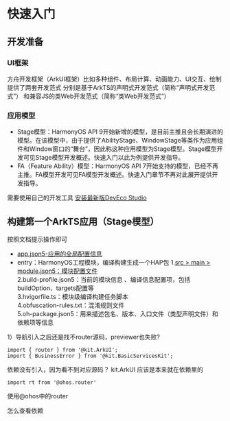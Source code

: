 # 快速入门
## 开发准备
### UI框架
方舟开发框架（ArkUI框架）比如多种组件、布局计算、动画能力、UI交互、绘制
提供了两套开发范式
分别是基于ArkTS的声明式开发范式（简称“声明式开发范式”）
和兼容JS的类Web开发范式（简称“类Web开发范式”）
### 应用模型
- Stage模型：HarmonyOS API 9开始新增的模型，是目前主推且会长期演进的模型。在该模型中，由于提供了AbilityStage、WindowStage等类作为应用组件和Window窗口的“舞台”，因此称这种应用模型为Stage模型。Stage模型开发可见Stage模型开发概述。快速入门以此为例提供开发指导。
- FA（Feature Ability）模型：HarmonyOS API 7开始支持的模型，已经不再主推。FA模型开发可见FA模型开发概述。快速入门章节不再对此展开提供开发指导。

需要使用自己的开发工具 [安装最新版DevEco Studio](https://developer.huawei.com/consumer/cn/download/)



## 构建第一个ArkTS应用（Stage模型）
按照文档提示操作即可

- [app.json5-应用的全局配置信息](https://developer.huawei.com/consumer/cn/doc/harmonyos-guides-V5/app-configuration-file-V5)
- entry：HarmonyOS工程模块，编译构建生成一个HAP包
1.[src > main > module.json5：模块配置文件](https://developer.huawei.com/consumer/cn/doc/harmonyos-guides-V5/module-configuration-file-V5)  
2.build-profile.json5：当前的模块信息 、编译信息配置项，包括buildOption、targets配置等    
3.hvigorfile.ts：模块级编译构建任务脚本  
4.obfuscation-rules.txt：混淆规则文件  
5.oh-package.json5：用来描述包名、版本、入口文件（类型声明文件）和依赖项等信息  


1）导航引入之后还是找不router源码，previewer也失败?
```
import { router } from '@kit.ArkUI';
import { BusinessError } from '@kit.BasicServicesKit';
```
依赖没有引入，因为看不到对应源码？
kit.ArkUI 应该是本来就在依赖里的
```
import rt from '@ohos.router'
```
使用@ohos中的router

怎么查看依赖